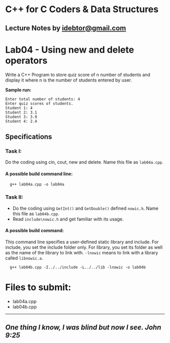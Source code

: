 # C++ for C Coders & Data Structures
Lecture Notes by idebtor@gmail.com
-------------------
# Lab04 - Using new and delete operators
Write a C++ Program to store quiz score of n number of students and display it where n is the number of students entered by user.

__Sample run:__
```
Enter total number of students: 4
Enter quiz scores of students.
Student 1: 4
Student 2: 3.1
Student 3: 3.9
Student 4: 2.4
```

## Specifications
### Task I:
Do the coding using cin, cout, new and delete. Name this file as `lab04a.cpp`.
#### A possible build command line:
```
  g++ lab04a.cpp -o lab04a
```

### Task II:
  - Do the coding using `GetInt()` and `GetDouble()` defined `nowic.h`. Name this file as `lab04b.cpp`.
  - Read `include\nowic.h` and get familiar with its usage.

#### A possible build command:
This command line specifies a user-defined static library and include.  For include, you set the include folder only. For library, you set its folder as well as the name of the library to link with. `-lnowic` means to link with a library called `libnowic.a`.

```
  g++ lab04b.cpp -I../../include -L../../lib -lnowic -o lab04b
```

# Files to submit:
  - lab04a.cpp
  - lab04b.cpp
----------------------------
_One thing I know, I was blind but now I see. John 9:25_
----------------------------
